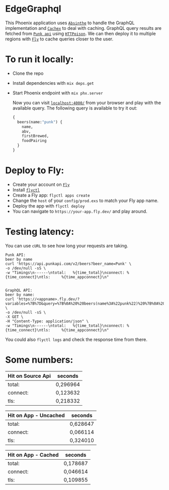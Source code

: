 # EdgeGraphql
This Phoenix application uses [`Absinthe`](https://github.com/absinthe-graphql/absinthe) to handle the GraphQL implementation and [`Cachex`](https://github.com/whitfin/cachex) to deal with caching. GraphQL query results are fetched from [`Punk api`](https://punkapi.com/) using [`HTTPoison`](https://github.com/edgurgel/httpoison).
We can then deploy it to multiple regions with [`Fly`](https://fly.io) to cache queries closer to the user.

# To run it locally:
  * Clone the repo
  * Install dependencies with `mix deps.get`
  * Start Phoenix endpoint with `mix phx.server`

      Now you can visit [`localhost:4000/`](http://localhost:4000/) from your browser and play with the available query.
      The following query is available to try it out:

      ```graphql
      {
        beers(name:"punk") {
          name,
          abv,
          firstBrewed,
          foodPairing
        }
      }

      ```

# Deploy to Fly:
  * Create your account on [`Fly`](https://fly.io/)
  * Install [`flyctl`](https://fly.io/docs/getting-started/installing-flyctl/)
  * Create a Fly app: `flyctl apps create`
  * Change the `host` of your `config/prod.exs` to match your Fly app name. 
  * Deploy the app with `flyctl deploy`
  * You can navigate to `https://your-app.fly.dev/` and play around.

# Testing latency:
You can use `cURL` to see how long your requests are taking.
```
Punk API:
beer by name
curl 'https://api.punkapi.com/v2/beers?beer_name=Punk' \
-o /dev/null -sS \
-w "Timings\n------\ntotal:   %{time_total}\nconnect: %{time_connect}\ntls:     %{time_appconnect}\n"


GraphQL API:
beer by name:
curl 'https://<appname>.fly.dev/?variables=%7B%7D&query=%7B%0A%20%20beers(name%3A%22punk%22)%20%7B%0A%20%20%20%20name%2C%0A%20%20%20%20abv%2C%0A%20%20%20%20firstBrewed%2C%0A%20%20%20%20foodPairing%0A%20%20%7D%0A%7D' \
-o /dev/null -sS \
-X GET \
-H "Content-Type: application/json" \
-w "Timings\n------\ntotal:   %{time_total}\nconnect: %{time_connect}\ntls:     %{time_appconnect}\n"

``` 

You could also `flyctl logs` and check the response time from there.
# Some numbers:
|Hit on Source Api|seconds|
|-|-|
|total:|   0,296964|
|connect:| 0,123632|
|tls:|     0,218332|

|Hit on App - Uncached|seconds|
|-|-|
|total:|   0,628647|
|connect:| 0,066114|
|tls:|     0,324010|


|Hit on App - Cached|seconds|
|-|-|
|total:|   0,178687|
|connect:| 0,046614|
|tls:|     0,109855|

